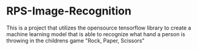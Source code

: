 # RPS-Image-Recognition
This is a project that utilizes the opensource tensorflow library to create a machine learning model that is able to recognize what hand a person is throwing in the childrens game "Rock, Paper, Scissors"
